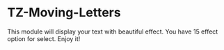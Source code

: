 # TZ-Moving-Letters
This module will display your text with beautiful effect. You have 15 effect option for select. Enjoy it!
